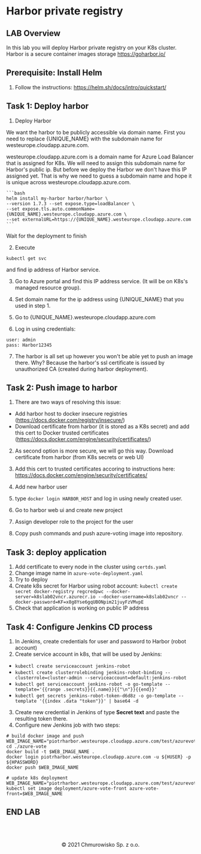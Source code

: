 # Harbor private registry

## LAB Overview

In this lab you will deploy Harbor private registry on your K8s cluster. Harbor is a secure container images storage https://goharbor.io/

## Prerequisite: Install Helm

1. Follow the instructions: https://helm.sh/docs/intro/quickstart/

## Task 1: Deploy harbor

1. Deploy Harbor

We want the harbor to be publicly accessible via domain name. First you need to replace {UNIQUE_NAME} with the subdomain name for westeurope.cloudapp.azure.com.

westeurope.cloudapp.azure.com is a domain name for Azure Load Balancer that is assigned for K8s. We will need to assign this subdomain name for Harbor's public ip. But before we deploy the Harbor we don't have this IP assigned yet. That is why we need to guess a subdomain name and hope it is unique across westeurope.cloudapp.azure.com.

    ```bash
    helm install my-harbor harbor/harbor \ 
    --version 1.7.3 --set expose.type=loadBalancer \
    --set expose.tls.auto.commonName={UNIQUE_NAME}.westeurope.cloudapp.azure.com \
    --set externalURL=https://{UNIQUE_NAME}.westeurope.cloudapp.azure.com
    ```
Wait for the deployment to finish

2. Execute 
```
kubectl get svc
```
and find ip address of Harbor service.

3. Go to Azure portal and find this IP address service. (It will be on K8s's managed resource group).

4. Set domain name for the ip address using {UNIQUE_NAME} that you used in step 1.

5. Go to {UNIQUE_NAME}.westeurope.cloudapp.azure.com

6. Log in using credentials:
```
user: admin
pass: Harbor12345
```

7. The harbor is all set up however you won't be able yet to push an image there. Why? Because the harbor's ssl certificate is issued by unauthorized CA (created during harbor deployment).


## Task 2: Push image to harbor

1. There are two ways of resolving this issue:
- Add harbor host to docker insecure registries (https://docs.docker.com/registry/insecure/)
- Download certificate from harbor (it is stored as a K8s secret) and add this cert to Docker trusted certificates (https://docs.docker.com/engine/security/certificates/)

2. As second option is more secure, we will go this way. Download certificate from harbor (from K8s secrets or web UI)

3. Add this cert to trusted certificates accoring to instructions here: https://docs.docker.com/engine/security/certificates/

4. Add new harbor user

5. type `docker login HARBOR_HOST` and log in using newly created user.

6. Go to harbor web ui and create new project

7. Assign developer role to the project for the user

8. Copy push commands and push azure-voting image into repository.

## Task 3: deploy application

1. Add certificate to every node in the cluster using `certds.yaml`
2. Change image name in `azure-vote-deployment.yaml`
3. Try to deploy
4. Create k8s secret for Harbor using robot account:
   `kubectl create secret docker-registry regcredpwc --docker-server=k8slab02vncr.azurecr.io --docker-username=k8slab02vncr --docker-password=KF=x8g8Yse6gqUBONpim21juyFzVMvpE`
5. Check that application is working on public IP address


## Task 4: Configure Jenkins CD process
1. In Jenkins, create credentials for user and password to Harbor (robot account)
2. Create service account in k8s, that will be used by Jenkins:
- `kubectl create serviceaccount jenkins-robot`
- `kubectl create clusterrolebinding jenkins-robot-binding --clusterrole=cluster-admin --serviceaccount=default:jenkins-robot`
- `kubectl get serviceaccount jenkins-robot -o go-template --template='{{range .secrets}}{{.name}}{{"\n"}}{{end}}'`
- `kubectl get secrets jenkins-robot-token-d6d8z -o go-template --template '{{index .data "token"}}' | base64 -d`
3. Create new credential in Jenkins of type **Secret text** and paste the resulting token there.
4. Configure new Jenkins job with two steps:
```
# build docker image and push
WEB_IMAGE_NAME="piotrharbor.westeurope.cloudapp.azure.com/test/azurevote:${BUILD_NUMBER}"
cd ./azure-vote
docker build -t $WEB_IMAGE_NAME .
docker login piotrharbor.westeurope.cloudapp.azure.com -u ${HUSER} -p ${HPASSWORD}
docker push $WEB_IMAGE_NAME
```
```
# update k8s deployment
WEB_IMAGE_NAME="piotrharbor.westeurope.cloudapp.azure.com/test/azurevote:${BUILD_NUMBER}"
kubectl set image deployment/azure-vote-front azure-vote-front=$WEB_IMAGE_NAME
```

## END LAB

<br><br>

<center><p>&copy; 2021 Chmurowisko Sp. z o.o.<p></center>
